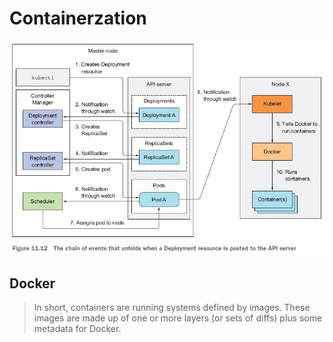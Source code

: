 # Containerzation

![images/kubectl_deployment](images/kubectl_deployment.jpg)

## Docker
> In short, containers are running systems defined by images. These images are made up of one or more layers (or sets of diffs) plus some metadata for Docker.